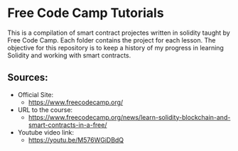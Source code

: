 # Free Code Camp Tutorials
This is a compilation of smart contract projectes written in solidity taught by Free Code Camp.
Each folder contains the project for each lesson.
The objective for this repository is to keep a history of my progress in learning Solidity and working with smart contracts.

## Sources:
+ Official Site:
    - https://www.freecodecamp.org/
+ URL to the course:
    - https://www.freecodecamp.org/news/learn-solidity-blockchain-and-smart-contracts-in-a-free/
+ Youtube video link:
    - https://youtu.be/M576WGiDBdQ
